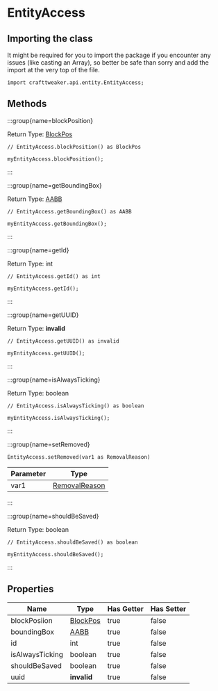 # EntityAccess

## Importing the class

It might be required for you to import the package if you encounter any issues (like casting an Array), so better be safe than sorry and add the import at the very top of the file.
```zenscript
import crafttweaker.api.entity.EntityAccess;
```


## Methods

:::group{name=blockPosition}

Return Type: [BlockPos](/vanilla/api/util/math/BlockPos)

```zenscript
// EntityAccess.blockPosition() as BlockPos

myEntityAccess.blockPosition();
```

:::

:::group{name=getBoundingBox}

Return Type: [AABB](/vanilla/api/util/math/AABB)

```zenscript
// EntityAccess.getBoundingBox() as AABB

myEntityAccess.getBoundingBox();
```

:::

:::group{name=getId}

Return Type: int

```zenscript
// EntityAccess.getId() as int

myEntityAccess.getId();
```

:::

:::group{name=getUUID}

Return Type: **invalid**

```zenscript
// EntityAccess.getUUID() as invalid

myEntityAccess.getUUID();
```

:::

:::group{name=isAlwaysTicking}

Return Type: boolean

```zenscript
// EntityAccess.isAlwaysTicking() as boolean

myEntityAccess.isAlwaysTicking();
```

:::

:::group{name=setRemoved}

```zenscript
EntityAccess.setRemoved(var1 as RemovalReason)
```

| Parameter |                        Type                        |
|-----------|----------------------------------------------------|
| var1      | [RemovalReason](/vanilla/api/entity/RemovalReason) |


:::

:::group{name=shouldBeSaved}

Return Type: boolean

```zenscript
// EntityAccess.shouldBeSaved() as boolean

myEntityAccess.shouldBeSaved();
```

:::


## Properties

|      Name       |                    Type                     | Has Getter | Has Setter |
|-----------------|---------------------------------------------|------------|------------|
| blockPosiion    | [BlockPos](/vanilla/api/util/math/BlockPos) | true       | false      |
| boundingBox     | [AABB](/vanilla/api/util/math/AABB)         | true       | false      |
| id              | int                                         | true       | false      |
| isAlwaysTicking | boolean                                     | true       | false      |
| shouldBeSaved   | boolean                                     | true       | false      |
| uuid            | **invalid**                                 | true       | false      |

